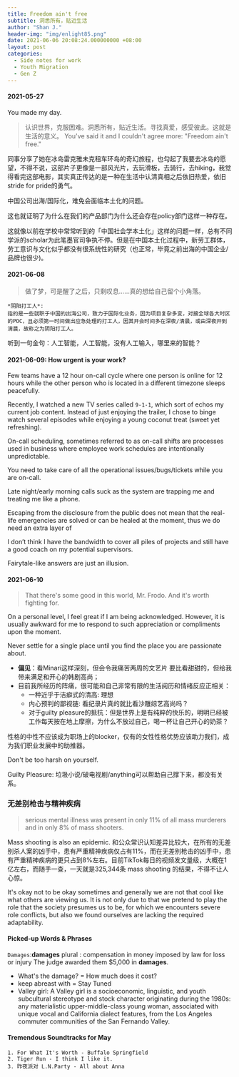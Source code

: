 ```yaml
---
title: Freedom ain't free
subtitle: 洞悉所有，贴近生活
author: "Shan J."
header-img: "img/enlight85.png"
date: 2021-06-06 20:08:24.000000000 +08:00
layout: post
categories:
  - Side notes for work
  - Youth Migration
  - Gen Z
---
```


#### 2021-05-27

You made my day.

> 认识世界，克服困难。洞悉所有，贴近生活。寻找真爱，感受彼此。这就是生活的意义。
> You've said it and I couldn't agree more: "Freedom ain't free."

同事分享了她在冰岛雷克雅未克租车环岛的奇幻旅程，也勾起了我要去冰岛的愿望，不得不说，这部片子更像是一部风光片，去玩滑板，去骑行，去hiking，我觉得看完这部电影，其实真正传达的是一种在生活中认清真相之后依旧热爱，依旧stride for pride的勇气。

中国公司出海/国际化，难免会面临本土化的问题。

这也就证明了为什么在我们的产品部门为什么还会存在policy部门这样一种存在。

这就像以前在学校中常常听到的「中国社会学本土化」这样的问题一样，总有不同学派的scholar为此笔墨官司争执不停。但是在中国本土化过程中，新劳工群体，劳工意识与文化似乎都没有很系统性的研究（也正常，毕竟之前出海的中国企业/品牌也很少)。

#### 2021-06-08

> 做了梦，可是醒了之后，只剩叹息……真的想给自己留个小角落。

```` SAS
*阴阳打工人*:
指的是一些就职于中国的出海公司，致力于国际化业务，因为项目复杂多变，对接全球各大时区的POC，且必须第一时间做出应急处理的打工人，因其开会时间多在深夜/清晨，或由深夜开到清晨，故称之为阴阳打工人。
````

听到一句金句：人工智能，人工智能，没有人工输入，哪里来的智能？

#### 2021-06-09: How urgent is your work?

Few teams have a 12 hour on-call cycle where one person is online for 12 hours while the other person who is located in a different timezone sleeps peacefully.

Recently, I watched a new TV series called `9-1-1`, which sort of echos my current job content. Instead of just enjoying the trailer, I chose to binge watch several episodes while enjoying a young coconut treat (sweet yet refreshing).

On-call scheduling, sometimes referred to as on-call shifts are processes used in business where employee work schedules are intentionally unpredictable.

You need to take care of all the operational issues/bugs/tickets while you are on-call.

Late night/early morning calls suck as the system are trapping me and treating me like a phone.  

Escaping from the disclosure from the public does not mean that the real-life emergencies are solved or can be healed at the moment, thus we do need an extra layer of

I don’t think I have the bandwidth to cover all piles of projects and still have a good coach on my potential supervisors.

Fairytale-like answers are just an illusion.


#### 2021-06-10

> That there's some good in this world, Mr. Frodo. And it's worth fighting for.

On a personal level, I feel great if I am being acknowledged. However, it is usually awkward for me to respond to such appreciation or compliments upon the moment.

Never settle for a single place until you find the place you are passionate about.

* **偏见**：看Minari这样深刻，但会令我痛苦两周的文艺片 要比看甜甜的，但给我带来满足和开心的韩剧高尚；
* 目前我所经历的阵痛，很可能和自己非常有限的生活阅历和情绪反应正相关：
  * 一种近乎于洁癖式的清高: 理想
  * 内心预判的鄙视链: 看纪录片真的就比看沙雕综艺高尚吗？
  * 对于guilty pleasure的抵抗：但是世界上是有纯粹的快乐的，明明已经被工作每天按在地上摩擦，为什么不放过自己，喝一杯让自己开心的奶茶？

性格的中性不应该成为职场上的blocker，仅有的女性性格优势应该助力我们，成为我们职业发展中的助推器。

Don't be too harsh on yourself.

Guilty Pleasure: 垃圾小说/破电视剧/anything可以帮助自己撑下来，都没有关系。

### 无差别枪击与精神疾病

> serious mental illness was present in only 11% of all mass murderers and in only 8% of mass shooters.

Mass shooting is also an epidemic.
和公众常识认知差异比较大，在所有的无差别杀人案的凶手中，患有严重精神疾病仅占有11%，而在无差别枪击的凶手中，患有严重精神疾病的更只占到8%左右。目前TikTok每日的视频发文量级，大概在1亿左右，而随手一查，一天就是325,344条 mass shooting 的结果，不得不让人心惊。

It's okay not to be okay sometimes and generally we are not that cool like what others are viewing us. It is not only due to that we pretend to play the role that the society presumes us to be, for which we encounters severe role conflicts, but also we found ourselves are lacking the required adaptability.


#### Picked-up Words & Phrases

`Damages`:**damages** plural : compensation in money imposed by law for loss or injury The judge awarded them $5,000 in **damages**.

* What's the damage?  = How much does it cost?
* keep abreast with  = Stay Tuned
* Valley girl: A Valley girl is a socioeconomic, linguistic, and youth subcultural stereotype and stock character originating during the 1980s: any materialistic upper-middle-class young woman, associated with unique vocal and California dialect features, from the Los Angeles commuter communities of the San Fernando Valley.

#### Tremendous Soundtracks for May

````SAS
1. For What It's Worth - Buffalo Springfield
2. Tiger Run - I think I like it.
3. 昨夜派对 L.N.Party - All about Anna
````
